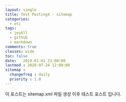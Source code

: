 ```yaml
---
layout: single
title: Test Posting4 - sitemap
categories:
  - etc
tags:
  - jeykll
  - github
  - markdown
comments: true  
classes: wide
toc: false
date:   2019-01-01 23:00:00 
lastmod : 2020-07-24 12:00:00
sitemap :
  changefreq : daily
  priority : 1.0
---
```

이 포스트는 sitemap.xml 파일 생성 이후 테스트 포스트 입니다.
